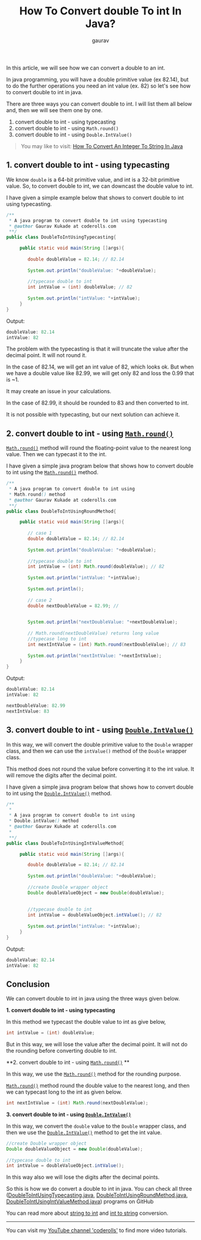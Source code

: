 ﻿---
layout: post
title: "How To Convert double To int In Java?"
author: gaurav
image: assets/images/2021-03-02/double-to-int-in-java.webp
categories: [ Java, Core Java, String]
toc: true
description: "In this article you are going to learn how can we convert a double value to an integer value."
---


In this article, we will see how we can convert a double to an int.

In java programming, you will have a double primitive value (ex 82.14), but to do the further operations you need an int value (ex. 82) so let's see how to convert double to int in java.

There are three ways you can convert double to int. I will list them all below and, then we will see them one by one.

1. convert double to int - using typecasting
2. convert double to int - using `Math.round()`
3. convert double to int - using `Double.IntValue()`

> You may like to visit:
> [How To Convert An Integer To String In Java](https://coderolls.com/convert-int-to-string/)

## 1. convert double to int - using typecasting

We know  `double` is a 64-bit primitive value, and int is a 32-bit primitive value. So, to convert double to int, we can downcast the double value to int.

I have given a simple example below that shows to convert double to int using typecasting.

```java
/**
 * A java program to convert double to int using typecasting 
 * @author Gaurav Kukade at coderolls.com
 **/
public class DoubleToIntUsingTypecasting{

     public static void main(String []args){
        
        double doubleValue = 82.14; // 82.14
        
        System.out.println("doubleValue: "+doubleValue);
        
        //typecase double to int
        int intValue = (int) doubleValue; // 82
        
        System.out.println("intValue: "+intValue);
     }
}
```
Output:
```java
doubleValue: 82.14
intValue: 82
```

The problem with the typecasting is that it will truncate the value after the decimal point. It will not round it.

In the case of 82.14, we will get an int value of 82, which looks ok. But when we have a double value like 82.99, we will get only 82 and loss the 0.99 that is ~1.

It may create an issue in your calculations.

In the case of 82.99, it should be rounded to 83 and then converted to int.

It is not possible with typecasting, but our next solution can achieve it.

## 2. convert double to int  - using [`Math.round()`](https://docs.oracle.com/javase/8/docs/api/java/lang/Math.html#round-double-)

[`Math.round()`](https://docs.oracle.com/javase/8/docs/api/java/lang/Math.html#round-double-) method will round the floating-point value to the nearest long value. Then we can typecast it to the int.

I have given a simple java program below that shows how to convert double to int using the [`Math.round()`](https://docs.oracle.com/javase/8/docs/api/java/lang/Math.html#round-double-)  method.

```java
/** 
 * A java program to convert double to int using 
 * Math.round() method 
 * @author Gaurav Kukade at coderolls.com
 **/
public class DoubleToIntUsingRoundMethod{

     public static void main(String []args){
        
        // case 1
        double doubleValue = 82.14; // 82.14
        
        System.out.println("doubleValue: "+doubleValue);
        
        //typecase double to int
        int intValue = (int) Math.round(doubleValue); // 82
        
        System.out.println("intValue: "+intValue);
        
        System.out.println();
        
        // case 2
        double nextDoubleValue = 82.99; // 

        
        System.out.println("nextDoubleValue: "+nextDoubleValue);
        
        // Math.round(nextDoubleValue) returns long value
        //typecase long to int
        int nextIntValue = (int) Math.round(nextDoubleValue); // 83
        
        System.out.println("nextIntValue: "+nextIntValue);              
     }
}
```
Output:

```java
doubleValue: 82.14
intValue: 82

nextDoubleValue: 82.99
nextIntValue: 83
```
## 3. convert double to int - using [`Double.IntValue()`](https://docs.oracle.com/javase/8/docs/api/java/lang/Double.html#intValue--)


In this way, we will convert the double primitive value to the `Double` wrapper class, and then we can use the `intValue()` method of the `Double` wrapper class.

This method does not round the value before converting it to the int value. It will remove the digits after the decimal point.

I have given a simple java program below that shows how to convert double to int using the [`Double.IntValue()`](https://docs.oracle.com/javase/8/docs/api/java/lang/Double.html#intValue--) method.

```java
/**
 * 
 * A java program to convert double to int using 
 * Double.intValue() method  
 * @author Gaurav Kukade at coderolls.com
 * 
 **/
public class DoubleToIntUsingIntValueMethod{

     public static void main(String []args){

        double doubleValue = 82.14; // 82.14
        
        System.out.println("doubleValue: "+doubleValue);
        
        //create Double wrapper object
        Double doubleValueObject = new Double(doubleValue);
        
        
        //typecase double to int
        int intValue = doubleValueObject.intValue(); // 82
        
        System.out.println("intValue: "+intValue);
     }
}
```

Output:
```java
doubleValue: 82.14
intValue: 82
```
## Conclusion

We can convert double to int in java using the three ways given below.

**1. convert double to int - using typecasting**

In this method we typecast the double value to int as give below,
```java
int intValue = (int) doubleValue;
```
But in this way, we will lose the value after the decimal point. It will not do the rounding before converting double to int.
   
**2. convert double to int - using [`Math.round()`](https://docs.oracle.com/javase/8/docs/api/java/lang/Math.html#round-double-) **


In this way, we use the [`Math.round()`](https://docs.oracle.com/javase/8/docs/api/java/lang/Math.html#round-double-)  method for the rounding purpose. 

[`Math.round()`](https://docs.oracle.com/javase/8/docs/api/java/lang/Math.html#round-double-)  method round the double value to the nearest long, and then we can typecast long to the int as given below.
```java
int nextIntValue = (int) Math.round(nextDoubleValue);
```
**3. convert double to int - using [`Double.IntValue()`](https://docs.oracle.com/javase/8/docs/api/java/lang/Double.html#intValue--)**

In this way, we convert the `double` value to the `Double` wrapper class, and then we use the [`Double.IntValue()`](https://docs.oracle.com/javase/8/docs/api/java/lang/Double.html#intValue--) method to get the int value.

```java
//create Double wrapper object
Double doubleValueObject = new Double(doubleValue);
        
//typecase double to int
int intValue = doubleValueObject.intValue(); 
```
In this way also we will lose the digits after the decimal points.

So this is how we do convert a double to int in java. You can check all three ([DoubleToIntUsingTypecasting.java](https://github.com/coderolls/blogpost-coding-examples/blob/main/java-basic/DoubleToIntUsingTypecasting.java), [DoubleToIntUsingRoundMethod.java](https://github.com/coderolls/blogpost-coding-examples/blob/main/java-basic/DoubleToIntUsingRoundMethod.java), [DoubleToIntUsingIntValueMethod.java](https://github.com/coderolls/blogpost-coding-examples/blob/main/java-basic/DoubleToIntUsingIntValueMethod.java)) programs on GitHub 

You can read more about [string to int](https://coderolls.com/convert-int-to-string/) and [int to string](https://coderolls.com/convert-string-to-int/) conversion.

-------
You can visit my [YouTube channel 'coderolls'](https://www.youtube.com/channel/UCl31HHUdQbSHOQfc9L-wo3w?view_as=subscriber?sub_confirmation=1) to find more video tutorials.

